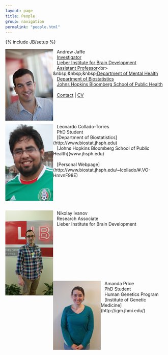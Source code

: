 ```yaml
---
layout: page
title: People
group: navigation
permalink: "people.html"
---
```

{% include JB/setup %}

<img src="media/people/Jaffe.jpg" alt="Andrew Jaffe" style="width: 150px;" align="left"/>

&nbsp;&nbsp;&nbsp;Andrew Jaffe<br>
&nbsp;&nbsp;&nbsp;[Investigator](http://libd.org/contact/staff-directory/27-andrew-jaffe)<br>
&nbsp;&nbsp;&nbsp;[Lieber Institute for Brain Development](http://www.libd.org)<br>
&nbsp;&nbsp;&nbsp;[Assistant Professor](http://www.jhsph.edu/faculty/directory/profile/5291/Jaffe/Andrew%20E.)<br>
&nbsp;&nbsp;&nbsp;[Department of Mental Health](http://www.jhsph.edu/departments/mental-health/)<br>
&nbsp;&nbsp;&nbsp;[Department of Biostatistics](http://www.jhsph.edu/departments/biostatistics/)<br>
&nbsp;&nbsp;&nbsp;[Johns Hopkins Bloomberg School of Public Health](www.jhsph.edu)<br>
<br>
&nbsp;&nbsp;&nbsp;[Contact](index.html) | [CV](files/jaffe-cv.pdf)<br>
<br><br><br><br>

<img src="media/people/leonardo.png" alt="Leonardo Collado-Torres" style="width: 150px;" align="left"/>
&nbsp;&nbsp;&nbsp;Leonardo Collado-Torres<br>
&nbsp;&nbsp;&nbsp;PhD Student<br>
&nbsp;&nbsp;&nbsp;[Department of Biostatistics](http://www.biostat.jhsph.edu)<br>
&nbsp;&nbsp;&nbsp;[Johns Hopkins Bloomberg School of Public Health](www.jhsph.edu)<br>
<br>
&nbsp;&nbsp;&nbsp;[Personal Webpage](http://www.biostat.jhsph.edu/~lcollado/#.VO-HmvnF98E)<br>
<br><br><br><br><br><br>

<img src="media/people/nikolay.jpg" alt="Nikolay Ivanov" style="width: 150px;" align="left"/>
&nbsp;&nbsp;&nbsp;Nikolay Ivanov<br>
&nbsp;&nbsp;&nbsp;Research Associate<br>
&nbsp;&nbsp;&nbsp;Lieber Institute for Brain Development<br>
<br><br><br><br><br><br><br><br><br><br>

<img src="media/people/amanda.jpg" alt="Amanda Price" style="width: 150px;" align="left"/>
&nbsp;&nbsp;&nbsp;Amanda Price<br>
&nbsp;&nbsp;&nbsp;PhD Student<br>
&nbsp;&nbsp;&nbsp;Human Genetics Program<br>
&nbsp;&nbsp;&nbsp;[Institute of Genetic Medicine](http://igm.jhmi.edu/)<br>
<br><br><br><br><br><br>



